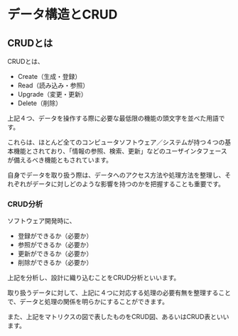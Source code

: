 
# データ構造とCRUD

## CRUDとは

CRUDとは、

* Create（生成・登録）
* Read（読み込み・参照）
* Upgrade（変更・更新）
* Delete（削除）

上記４つ、データを操作する際に必要な最低限の機能の頭文字を並べた用語です。

これらは、ほとんど全てのコンピュータソフトウェア／システムが持つ４つの基本機能とされており、「情報の参照、検索、更新」などのユーザインタフェースが備えるべき機能ともされています。

自身でデータを取り扱う際は、データへのアクセス方法や処理方法を整理し、それぞれがデータに対しどのような影響を持つのかを把握することも重要です。

### CRUD分析

ソフトウェア開発時に、

* 登録ができるか（必要か）
* 参照ができるか（必要か）
* 更新ができるか（必要か）
* 削除ができるか（必要か）

上記を分析し、設計に織り込むことをCRUD分析といいます。

取り扱うデータに対して、上記に４つに対応する処理の必要有無を整理することで、データと処理の関係を明らかにすることができます。

また、上記をマトリクスの図で表したものをCRUD図、あるいはCRUD表といいます。
